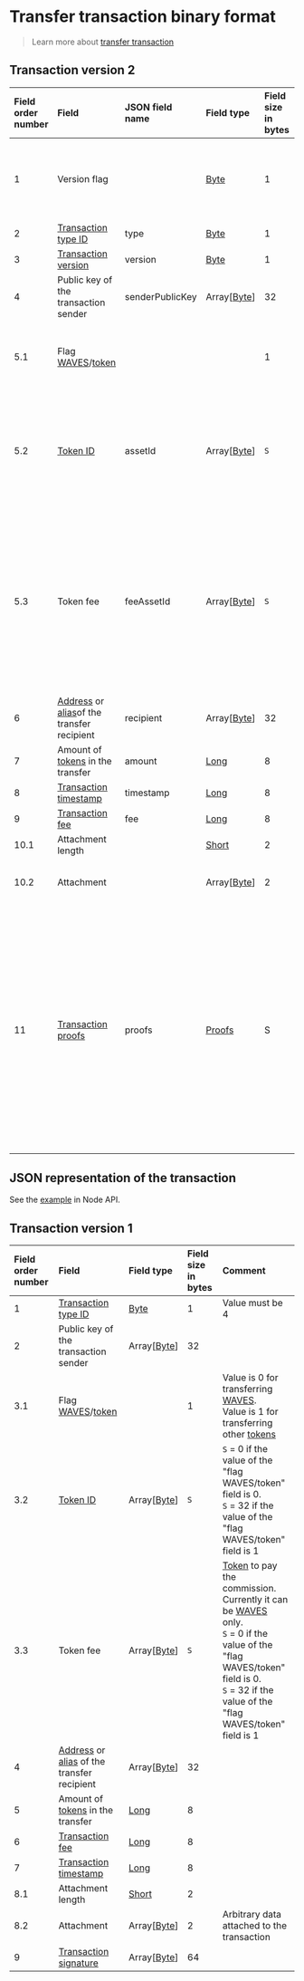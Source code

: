 # Transfer transaction binary format

> Learn more about [transfer transaction](/blockchain/transaction-type/transfer-transaction.md)

## Transaction version 2

| Field order number | Field | JSON field name | Field type | Field size in bytes | Comment |
| :--- | :--- | :--- | :--- | :--- | :--- |
| 1 | Version flag | | [Byte](/blockchain/blockchain/blockchain-data-types.md) | 1 | Indicates the[ transaction version](/blockchain/transaction/transaction-version.md) is version 2 or higher.<br>Value must be 0 |
| 2 | [Transaction type ID](/blockchain/transaction-type.md) | type | [Byte](/blockchain/blockchain/blockchain-data-types.md) | 1 | Value must be 4 |
| 3 | [Transaction version](/blockchain/transaction/transaction-version.md) | version | [Byte](/blockchain/blockchain/blockchain-data-types.md) | 1 | Value must be 2 |
| 4 | Public key of the transaction sender  | senderPublicKey | Array[[Byte](/blockchain/blockchain/blockchain-data-types.md)] | 32 | |
| 5.1 | Flag [WAVES](/blockchain/token/waves.md)/[token](/blockchain/token.md) | | | 1 | Value is 0 for transferring [WAVES](/blockchain/token/waves.md).<br>Value is 1 for transferring other [tokens](/blockchain/token.md) |
| 5.2 | [Token ID](/blockchain/token/token-id.md) | assetId | Array[[Byte](/blockchain/blockchain/blockchain-data-types.md)] | `S` | `S`= 0 if the value of the "flag WAVES/token" field is 0.<br>`S` = 32 if the value of the "flag WAVES/token" field is 1 |
| 5.3 | Token fee | feeAssetId | Array[[Byte](/blockchain/blockchain/blockchain-data-types.md)] | `S` | [Token](/blockchain/token.md) to pay the commission. Currently it can be [WAVES](/blockchain/token/waves.md) only.<br>`S` = 0 if the value of the "flag WAVES/token" field is 0.<br>`S` = 32 if the value of the "flag WAVES/token" field is 1 |
| 6 | [Address](/blockchain/account/address.md) or [alias](/blockchain/account/alias.md)of the transfer recipient | recipient | Array[[Byte](/blockchain/blockchain/blockchain-data-types.md)] | 32 | |
| 7 | Amount of [tokens](/blockchain/token.md) in the transfer | amount | [Long](/blockchain/blockchain/blockchain-data-types.md) | 8 | |
| 8 | [Transaction timestamp](/blockchain/transaction/transaction-timestamp.md) | timestamp | [Long](/blockchain/blockchain/blockchain-data-types.md) | 8 | |
| 9 | [Transaction fee](/blockchain/transaction/transaction-fee.md) | fee | [Long](/blockchain/blockchain/blockchain-data-types.md) | 8 | |
| 10.1 | Attachment length | | [Short](/blockchain/blockchain/blockchain-data-types.md) | 2 | |
| 10.2 | Attachment | | Array[[Byte](/blockchain/blockchain/blockchain-data-types.md)] | 2 | Arbitrary data attached to the transaction |
| 11 | [Transaction proofs](/blockchain/transaction/transaction-proof.md) | proofs | [Proofs](/blockchain/transaction/transaction-proof.md) | S | If the array is empty, then `S` = 3. <br>If the array is not empty, then `S` = 3 + 2 × `N` + (`P`<sub>1</sub> + `P`<sub>2</sub> + ... + `P`<sub>n</sub>), where `N` is the number of proofs in the array, `P`<sub>n</sub> is the size on `N`-th proof in bytes. <br>The maximum number of proofs in the array is 8. The maximum size of each proof is 64 bytes |

## JSON representation of the transaction

See the [example](https://nodes.wavesnodes.com/transactions/info/JAutkv1Nk4xVrkb4fkacS4451VvyHC3iJtEDfBRD7rwr) in Node API.

## Transaction version 1

| Field order number | Field | Field type | Field size in bytes | Comment |
| :--- | :--- | :--- | :--- | :--- |
| 1 | [Transaction type ID](/blockchain/transaction-type.md) | [Byte](/blockchain/blockchain/blockchain-data-types.md) | 1 | Value must be 4 |
| 2 | Public key of the transaction sender  | Array[[Byte](/blockchain/blockchain/blockchain-data-types.md)] | 32 | |
| 3.1 | Flag [WAVES](/blockchain/token/waves.md)/[token](/blockchain/token.md) | | 1 | Value is 0 for transferring [WAVES](/blockchain/token/waves.md).<br>Value is 1 for transferring other [tokens](/blockchain/token.md) |
| 3.2 | [Token ID](/blockchain/token/token-id.md) | Array[[Byte](/blockchain/blockchain/blockchain-data-types.md)] | `S` | `S` = 0 if the value of the "flag WAVES/token" field is 0.<br>`S` = 32 if the value of the "flag WAVES/token" field is 1 |
| 3.3 | Token fee | Array[[Byte](/blockchain/blockchain/blockchain-data-types.md)] | `S` | [Token](/blockchain/token.md) to pay the commission. Currently it can be [WAVES](/blockchain/token/waves.md) only.<br>`S` = 0 if the value of the "flag WAVES/token" field is 0.<br>`S` = 32 if the value of the "flag WAVES/token" field is 1 |
| 4 | [Address](/blockchain/account/address.md) or [alias](/blockchain/account/alias.md) of the transfer recipient | Array[[Byte](/blockchain/blockchain/blockchain-data-types.md)] | 32 | |
| 5 | Amount of [tokens](/blockchain/token.md) in the transfer | [Long](/blockchain/blockchain/blockchain-data-types.md) | 8 | |
| 6 | [Transaction fee](/blockchain/transaction/transaction-fee.md) | [Long](/blockchain/blockchain/blockchain-data-types.md) | 8 | |
| 7 | [Transaction timestamp](/blockchain/transaction/transaction-timestamp.md) | [Long](/blockchain/blockchain/blockchain-data-types.md) | 8 | |
| 8.1 | Attachment length | [Short](/blockchain/blockchain/blockchain-data-types.md) | 2 | |
| 8.2 | Attachment | Array[[Byte](/blockchain/blockchain/blockchain-data-types.md)] | 2 | Arbitrary data attached to the transaction |
| 9 | [Transaction signature](/blockchain/transaction/transaction-signature.md) | Array[[Byte](/blockchain/blockchain/blockchain-data-types.md)] | 64 | | |
